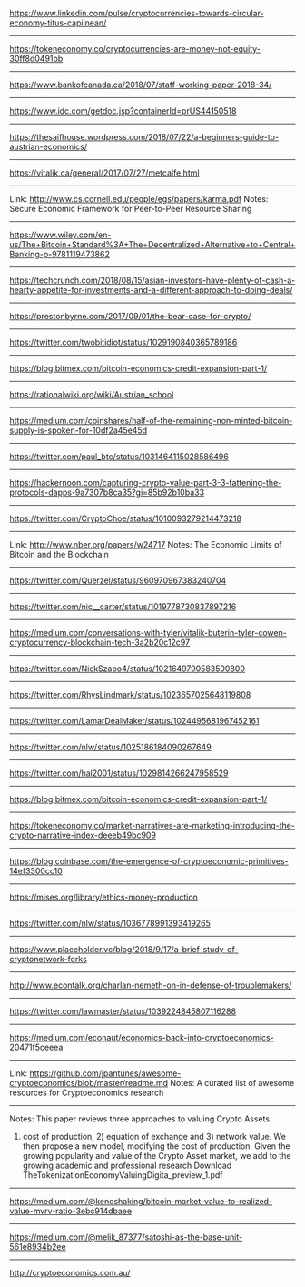 https://www.linkedin.com/pulse/cryptocurrencies-towards-circular-economy-titus-capilnean/

---

https://tokeneconomy.co/cryptocurrencies-are-money-not-equity-30ff8d0491bb

---

https://www.bankofcanada.ca/2018/07/staff-working-paper-2018-34/

---

https://www.idc.com/getdoc.jsp?containerId=prUS44150518

---

https://thesaifhouse.wordpress.com/2018/07/22/a-beginners-guide-to-austrian-economics/

---

https://vitalik.ca/general/2017/07/27/metcalfe.html

---

Link: http://www.cs.cornell.edu/people/egs/papers/karma.pdf
Notes: Secure Economic Framework for Peer-to-Peer Resource Sharing

---

https://www.wiley.com/en-us/The+Bitcoin+Standard%3A+The+Decentralized+Alternative+to+Central+Banking-p-9781119473862

---

https://techcrunch.com/2018/08/15/asian-investors-have-plenty-of-cash-a-hearty-appetite-for-investments-and-a-different-approach-to-doing-deals/

---

https://prestonbyrne.com/2017/09/01/the-bear-case-for-crypto/

---

https://twitter.com/twobitidiot/status/1029190840365789186

---

https://blog.bitmex.com/bitcoin-economics-credit-expansion-part-1/

---

https://rationalwiki.org/wiki/Austrian_school

---

https://medium.com/coinshares/half-of-the-remaining-non-minted-bitcoin-supply-is-spoken-for-10df2a45e45d

---

https://twitter.com/paul_btc/status/1031464115028586496

---

https://hackernoon.com/capturing-crypto-value-part-3-3-fattening-the-protocols-dapps-9a7307b8ca35?gi=85b92b10ba33

---

https://twitter.com/CryptoChoe/status/1010093279214473218

---

Link: http://www.nber.org/papers/w24717
Notes: The Economic Limits of Bitcoin and the Blockchain

---

https://twitter.com/Querzel/status/960970967383240704

---

https://twitter.com/nic__carter/status/1019778730837897216

---

https://medium.com/conversations-with-tyler/vitalik-buterin-tyler-cowen-cryptocurrency-blockchain-tech-3a2b20c12c97

---

https://twitter.com/NickSzabo4/status/1021649790583500800

---

https://twitter.com/RhysLindmark/status/1023657025648119808

---

https://twitter.com/LamarDealMaker/status/1024495681967452161

---

https://twitter.com/nlw/status/1025186184090267649

---

https://twitter.com/hal2001/status/1029814266247958529

---

https://blog.bitmex.com/bitcoin-economics-credit-expansion-part-1/

---

https://tokeneconomy.co/market-narratives-are-marketing-introducing-the-crypto-narrative-index-deeeb49bc909

---

https://blog.coinbase.com/the-emergence-of-cryptoeconomic-primitives-14ef3300cc10

---

https://mises.org/library/ethics-money-production

---

https://twitter.com/nlw/status/1036778991393419265

---

https://www.placeholder.vc/blog/2018/9/17/a-brief-study-of-cryptonetwork-forks

---

http://www.econtalk.org/charlan-nemeth-on-in-defense-of-troublemakers/

---

https://twitter.com/lawmaster/status/1039224845807116288

---

https://medium.com/econaut/economics-back-into-cryptoeconomics-20471f5ceeea

---

Link: https://github.com/jpantunes/awesome-cryptoeconomics/blob/master/readme.md
Notes: A curated list of awesome resources for Cryptoeconomics research 

---

Notes: This paper reviews three approaches to valuing Crypto Assets. 
1) cost of production, 2) equation of exchange and 3) network value. 
We then propose a new model, modifying the cost of production. Given the growing popularity and
value of the Crypto Asset market, we add to the growing academic and professional research
Download TheTokenizationEconomyValuingDigita_preview_1.pdf

---

https://medium.com/@kenoshaking/bitcoin-market-value-to-realized-value-mvrv-ratio-3ebc914dbaee

---

https://medium.com/@melik_87377/satoshi-as-the-base-unit-561e8934b2ee

---

http://cryptoeconomics.com.au/
